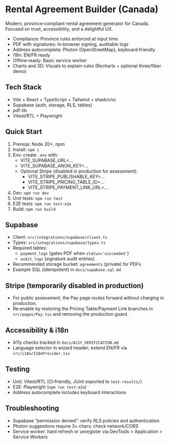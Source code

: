 # Rental Agreement Builder (Canada)

Modern, province‑compliant rental agreement generator for Canada. Focused on trust, accessibility, and a delightful UX.

- Compliance: Province rules enforced at input time
- PDF with signatures: In‑browser signing, auditable logs
- Address autocomplete: Photon (OpenStreetMap), keyboard‑friendly
- i18n: EN/FR ready
- Offline‑ready: Basic service worker
- Charts and 3D: Visuals to explain rules (Recharts + optional three/fiber demo)

## Tech Stack
- Vite + React + TypeScript + Tailwind + shadcn/ui
- Supabase (auth, storage, RLS, tables)
- pdf-lib
- Vitest/RTL + Playwright

## Quick Start
1. Prereqs: Node 20+, npm
2. Install: `npm i`
3. Env: create `.env` with:
   - VITE_SUPABASE_URL=…
   - VITE_SUPABASE_ANON_KEY=…
   - Optional Stripe (disabled in production for assessment):
     - VITE_STRIPE_PUBLISHABLE_KEY=…
     - VITE_STRIPE_PRICING_TABLE_ID=…
     - VITE_STRIPE_PAYMENT_LINK_URL=…
4. Dev: `npm run dev`
5. Unit tests: `npm run test`
6. E2E tests: `npm run test:e2e`
7. Build: `npm run build`

## Supabase
- Client: `src/integrations/supabase/client.ts`
- Types: `src/integrations/supabase/types.ts`
- Required tables:
  - `payment_logs` (gates PDF when `status='succeeded'`)
  - `audit_logs` (signature audit entries)
- Recommended storage bucket: `agreements` (private) for PDFs
- Example SQL (idempotent) in `docs/supabase.sql.md`

## Stripe (temporarily disabled in production)
- For public assessment, the Pay page routes forward without charging in production.
- Re‑enable by restoring the Pricing Table/Payment Link branches in `src/pages/Pay.tsx` and removing the production guard.

## Accessibility & i18n
- A11y checks tracked in `docs/A11Y_VERIFICATION.md`
- Language selector in wizard header; extend EN/FR via `src/i18n/I18nProvider.tsx`

## Testing
- Unit: Vitest/RTL (CI‑friendly, JUnit exported to `test-results/`)
- E2E: Playwright (`npm run test:e2e`)
- Address autocomplete includes keyboard interactions

## Troubleshooting
- Supabase “permission denied”: verify RLS policies and authentication
- Photon suggestions require 3+ chars; check network/CORS
- Service worker: hard refresh or unregister via DevTools > Application > Service Workers